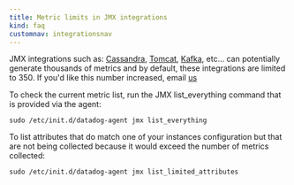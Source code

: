 ```yaml
---
title: Metric limits in JMX integrations
kind: faq
customnav: integrationsnav
---
```


JMX integrations such as: [Cassandra](/integrations/cassandra), [Tomcat](/integrations/tomcat), [Kafka](/integrations/kafka), etc... can potentially generate thousands of metrics and by default, these integrations are limited to 350. If you'd like this number increased, email [us](/help)

To check the current metric list, run the JMX list_everything command that is provided via the agent:
```
sudo /etc/init.d/datadog-agent jmx list_everything
```

To list attributes that do match one of your instances configuration but that are not being collected because it would exceed the number of metrics collected:

```
sudo /etc/init.d/datadog-agent jmx list_limited_attributes
```
